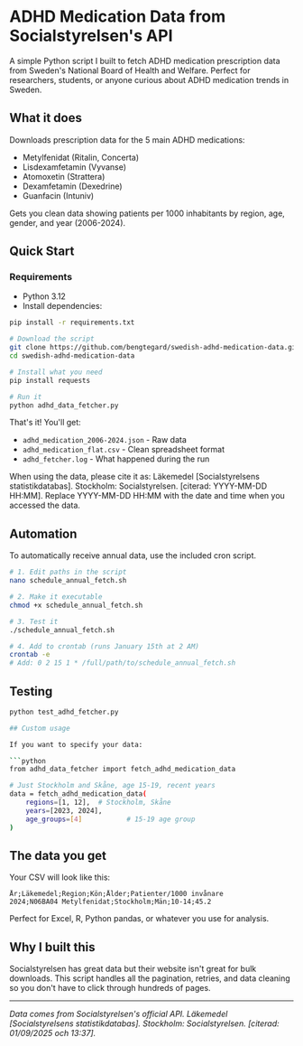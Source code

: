 # ADHD Medication Data from Socialstyrelsen's API

A simple Python script I built to fetch ADHD medication prescription data from Sweden's National Board of Health and Welfare. Perfect for researchers, students, or anyone curious about ADHD medication trends in Sweden.

## What it does

Downloads prescription data for the 5 main ADHD medications:
- Metylfenidat (Ritalin, Concerta)
- Lisdexamfetamin (Vyvanse) 
- Atomoxetin (Strattera)
- Dexamfetamin (Dexedrine)
- Guanfacin (Intuniv)

Gets you clean data showing patients per 1000 inhabitants by region, age, gender, and year (2006-2024).

## Quick Start

### Requirements
- Python 3.12
- Install dependencies:

```bash
pip install -r requirements.txt

# Download the script
git clone https://github.com/bengtegard/swedish-adhd-medication-data.git
cd swedish-adhd-medication-data

# Install what you need
pip install requests

# Run it
python adhd_data_fetcher.py
```

That's it! You'll get:
- `adhd_medication_2006-2024.json` - Raw data  
- `adhd_medication_flat.csv` - Clean spreadsheet format
- `adhd_fetcher.log` - What happened during the run

When using the data, please cite it as:
Läkemedel [Socialstyrelsens statistikdatabas]. Stockholm: Socialstyrelsen. [citerad: YYYY-MM-DD HH:MM].
Replace YYYY-MM-DD HH:MM with the date and time when you accessed the data.

## Automation

To automatically receive annual data, use the included cron script.
```bash
# 1. Edit paths in the script
nano schedule_annual_fetch.sh

# 2. Make it executable
chmod +x schedule_annual_fetch.sh

# 3. Test it
./schedule_annual_fetch.sh

# 4. Add to crontab (runs January 15th at 2 AM)
crontab -e
# Add: 0 2 15 1 * /full/path/to/schedule_annual_fetch.sh
```

## Testing

```bash
python test_adhd_fetcher.py

## Custom usage

If you want to specify your data:

```python
from adhd_data_fetcher import fetch_adhd_medication_data

# Just Stockholm and Skåne, age 15-19, recent years
data = fetch_adhd_medication_data(
    regions=[1, 12],  # Stockholm, Skåne
    years=[2023, 2024],
    age_groups=[4]           # 15-19 age group
)
```

## The data you get

Your CSV will look like this:
```csv
År;Läkemedel;Region;Kön;Ålder;Patienter/1000 invånare
2024;N06BA04 Metylfenidat;Stockholm;Män;10-14;45.2
```

Perfect for Excel, R, Python pandas, or whatever you use for analysis.

## Why I built this

Socialstyrelsen has great data but their website isn't great for bulk downloads. This script handles all the pagination, retries, and data cleaning so you don't have to click through hundreds of pages.

---

*Data comes from Socialstyrelsen's official API. Läkemedel [Socialstyrelsens statistikdatabas]. Stockholm: Socialstyrelsen. [citerad: 01/09/2025 och 13:37].*
